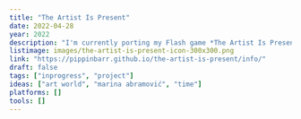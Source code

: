 ```yaml
---
title: "The Artist Is Present"
date: 2022-04-28
year: 2022
description: "I'm currently porting my Flash game *The Artist Is Present* from ActionScript 3.0 with Flixel over to JavaScript with Phaser 3. In the end it will be exactly the same, with the important difference that it will actually work in modern browsers."
listimage: images/the-artist-is-present-icon-300x300.png
link: "https://pippinbarr.github.io/the-artist-is-present/info/"
draft: false
tags: ["inprogress", "project"]
ideas: ["art world", "marina abramović", "time"]
platforms: []
tools: []
---
```

